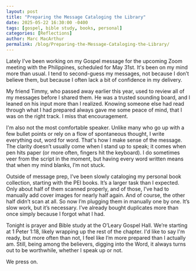 ```yaml
---
layout: post
title: "Preparing the Message Cataloging the Library"
date: 2025-05-22 16:30:00 -0400
tags: [gospel, bible study, books, personal]
categories: [Reflections]
author: Marc MacArthur
permalink: /blog/Preparing-the-Message-Cataloging-the-Library/
---
```


Lately I've been working on my Gospel message for the upcoming Zoom meeting with the Philippines, scheduled for May 31st. It's been on my mind more than usual. I tend to second-guess my messages, not because I don’t believe them, but because I often lack a bit of confidence in my delivery. 

My friend Timmy, who passed away earlier this year, used to review all of my messages before I shared them. He was a trusted sounding board, and I leaned on his input more than I realized. Knowing someone else had read through what I had prepared always gave me some peace of mind, that I was on the right track. I miss that encouragement.

I'm also not the most comfortable speaker. Unlike many who go up with a few bullet points or rely on a flow of spontaneous thought, I write everything out, word for word. That's how I make sense of the message. The clarity doesn’t usually come when I stand up to speak; it comes when pen hits paper (or more often, fingers hit the keyboard). I do sometimes veer from the script in the moment, but having every word written means that when my mind blanks, I’m not stuck.

Outside of message prep, I’ve been slowly cataloging my personal book collection, starting with the PEI books. It’s a larger task than I expected. Only about half of them scanned properly, and of those, I’ve had to manually add cover images for nearly half again. And of course, the other half didn’t scan at all. So now I’m plugging them in manually one by one. It’s slow work, but it’s necessary. I’ve already bought duplicates more than once simply because I forgot what I had.

Tonight is prayer and Bible study at the O’Leary Gospel Hall. We’re starting at 1 Peter 1:18, likely wrapping up the rest of the chapter. I'd like to say I'm ready, but more often than not, I feel like I’m more prepared than I actually am. Still, being among the believers, digging into the Word, it always turns out to be worthwhile, whether I speak up or not.

We press on.
